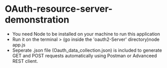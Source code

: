 # OAuth-resource-server-demonstration  
- You need Node to be installed on your machine to run this application  
- Run it on the terminal > (go inside the 'oauth2-Server' directory)node app.js  
- Seperate .json file (Oauth_data_collection.json) is included to generate GET and POST requests automatically using Postman or Advanceed REST client.
